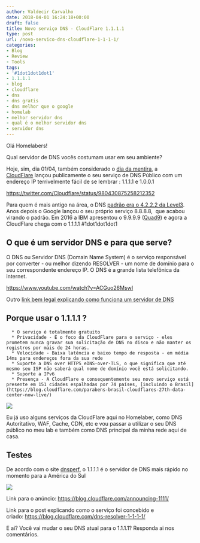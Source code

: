 ```yaml
---
author: Valdecir Carvalho
date: 2018-04-01 16:24:18+00:00
draft: false
title: Novo serviço DNS - CloudFlare 1.1.1.1
type: post
url: /novo-servico-dns-cloudflare-1-1-1-1/
categories:
- Blog
- Review
- Tools
tags:
- '#1dot1dot1dot1'
- 1.1.1.1
- blog
- cloudflare
- dns
- dns gratis
- dns melhor que o google
- homelab
- melhor servidor dns
- qual é o melhor servidor dns
- servidor dns
---
```


Olá Homelabers!

Qual servidor de DNS vocês costumam usar em seu ambiente?

Hoje, sim, dia 01/04, também considerado o [dia da mentira](https://pt.wikipedia.org/wiki/Dia_da_mentira), a [CloudFlare](https://www.cloudflare.com/br/) lançou publicamente o seu serviço de DNS Público com um endereço IP terrivelmente fácil de se lembrar : 1.1.1.1 e 1.0.0.1

https://twitter.com/Cloudflare/status/980430875258212352

Para quem é mais antigo na área, o DNS [padrão era o 4.2.2.2 da Level3](https://www.tummy.com/articles/famous-dns-server/). Anos depois o Google lançou o seu próprio serviço 8.8.8.8,  que acabou virando o padrão. Em 2016 a IBM apresentou o 9.9.9.9 ([Quad9](https://www.quad9.net/)) e agora a CloudFlare chega com o 1.1.1.1 #1dot1dot1dot1



## O que é um servidor DNS e para que serve?



O DNS ou Servidor DNS (Domain Name System) é o serviço responsável por converter - ou melhor dizendo RESOLVER - um nome de domínio para o seu correspondente endereço IP. O DNS é a grande lista telefônica da internet.

https://www.youtube.com/watch?v=ACGuo26MswI

Outro [link bem legal explicando como funciona um servidor de DNS](https://howdns.works/)



## Porque usar o 1.1.1.1 ?






      * O serviço é totalmente gratuito
      * Privacidade - É o foco da CloudFlare para o serviço - eles prometem nunca gravar sua solicitação de DNS no disco e não manter os registros por mais de 24 horas.
      * Velocidade - Baixa latência e baixo tempo de resposta - em média 14ms para endereços fora da sua rede
      * Suporte a DNS over HTTPS eDNS-over-TLS, o que significa que até mesmo seu ISP não saberá qual nome de domínio você está solicitando.
      * Suporte a IPv6
      * Presença - A CloudFlare e consequentemente seu novo serviço está presente em 151 cidades espalhadas por 74 países, [incluindo o Brasil](https://blog.cloudflare.com/parabens-brasil-cloudflares-27th-data-center-now-live/)


![](/imagens/2018/04/rede-cloudflare-no-mundo-644x389.jpg)


Eu já uso alguns serviços da CloudFlare aqui no Homelaber, como DNS Autoritativo, WAF, Cache, CDN, etc e vou passar a utilizar o seu DNS público no meu lab e também como DNS principal da minha rede aqui de casa.



## Testes



De acordo com o site [dnsperf](https://www.dnsperf.com/#!dns-resolvers,South%20America), o 1.1.1.1 é o servidor de DNS mais rápido no momento para a América do Sul

![](/imagens/2018/04/dnsperf-resultado-america-do-sul-644x478.jpg)


Link para o anúncio: https://blog.cloudflare.com/announcing-1111/

Link para o post explicando como o serviço foi concebido e criado: https://blog.cloudflare.com/dns-resolver-1-1-1-1/

E ai? Você vai mudar o seu DNS atual para o 1.1.1.1? Responda ai nos comentários.





